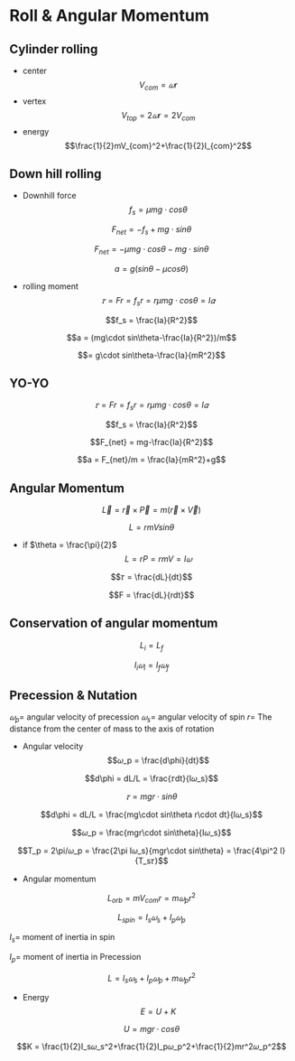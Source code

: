 # Roll & Angular Momentum
## Cylinder rolling
* center
$$V_{com} = 𝜔r$$
* vertex
$$V_{top} = 2𝜔r = 2V_{com}$$
* energy
$$\frac{1}{2}mV_{com}^2+\frac{1}{2}I_{com}^2$$
## Down hill rolling
* Downhill force
$$f_s = \mu mg\cdot cos\theta$$

$$F_{net} = -f_s+mg\cdot sin\theta$$

$$F_{net} = -\mu mg\cdot cos\theta-mg\cdot sin\theta$$

$$a = g(sin\theta-\mu cos\theta)$$
* rolling moment
$$𝜏 = Fr = f_sr = r\mu mg\cdot cos\theta = I𝛼$$

$$f_s = \frac{Ia}{R^2}$$

$$a = (mg\cdot sin\theta-\frac{Ia}{R^2})/m$$

$$= g\cdot sin\theta-\frac{Ia}{mR^2}$$
## YO-YO
$$𝜏 = Fr = f_sr = r\mu mg\cdot cos\theta = I𝛼$$

$$f_s = \frac{Ia}{R^2}$$

$$F_{net} = mg-\frac{Ia}{R^2}$$

$$a = F_{net}/m = \frac{Ia}{mR^2}+g$$

## Angular Momentum
$$\vec L = \vec r\times\vec P = m(\vec r\times\vec V)$$

$$L = rmVsin\theta$$
* if $\theta = \frac{\pi}{2}$
$$L = rP = rmV = I𝜔$$

$$𝜏 = \frac{dL}{dt}$$

$$F = \frac{dL}{rdt}$$


## Conservation of angular momentum
$$L_i = L_f$$

$$I_i𝜔_i = I_f𝜔_f$$

## Precession & Nutation
$𝜔_p =$ angular velocity of precession
$𝜔_s =$ angular velocity of spin
$r =$ The distance from the center of mass to the axis of rotation
* Angular velocity
$$𝜔_p = \frac{d\phi}{dt}$$

$$d\phi = dL/L = \frac{𝜏dt}{I𝜔_s}$$

$$𝜏 = mgr\cdot sin\theta$$

$$d\phi = dL/L = \frac{mg\cdot sin\theta r\cdot dt}{I𝜔_s}$$

$$𝜔_p = \frac{mgr\cdot sin\theta}{I𝜔_s}$$

$$T_p = 2\pi/𝜔_p = \frac{2\pi I𝜔_s}{mgr\cdot sin\theta} = \frac{4\pi^2 I}{T_s𝜏}$$

* Angular momentum

$$L_{orb} = mV_{com}r = m𝜔_pr^2$$

$$L_{spin} = I_s𝜔_s+I_p𝜔_p$$

$I_s =$ moment of inertia in spin

$I_p =$ moment of inertia in Precession

$$L = I_s𝜔_s+I_p𝜔_p+m𝜔_pr^2$$

* Energy
$$E = U+K$$

$$U = mgr\cdot cos\theta$$

$$K = \frac{1}{2}I_s𝜔_s^2+\frac{1}{2}I_p𝜔_p^2+\frac{1}{2}mr^2𝜔_p^2$$
